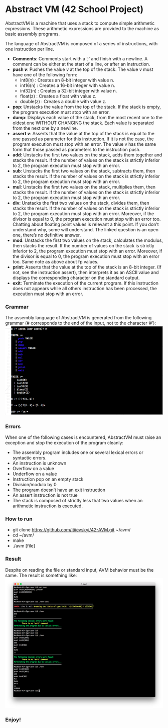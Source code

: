 # Abstract VM (42 School Project)

AbstractVM is a machine that uses a stack to compute simple arithmetic expressions.
These arithmetic expressions are provided to the machine as basic assembly programs.

The language of AbstractVM is composed of a series of instructions, with one instruction per line.

* **Comments**: Comments start with a ’;’ and finish with a newline. A comment can be either at the start of a line, or after an instruction.
* **push *v***: Pushes the value *v* at the top of the stack. The value *v* must have one of the following form:
  * int8(n) : Creates an 8-bit integer with value n.
  * int16(n) : Creates a 16-bit integer with value n.
  * int32(n) : Creates a 32-bit integer with value n.
  * float(z) : Creates a float with value z.
  * double(z) : Creates a double with value z.
* **pop**: Unstacks the value from the top of the stack. If the stack is empty, the program execution must stop with an error.
* **dump**: Displays each value of the stack, from the most recent one to the oldest one WITHOUT CHANGING the stack. Each value is separated from the next one by a newline.
* **assert *v***: Asserts that the value at the top of the stack is equal to the one passed as parameter for this instruction. If it is not the case, the program execution must stop with an error. The value v has the same form that those passed as parameters to the instruction push.
* **add**: Unstacks the first two values on the stack, adds them together and stacks the result. If the number of values on the stack is strictly inferior to 2, the program execution must stop with an error.
* **sub**: Unstacks the first two values on the stack, subtracts them, then stacks the result. If the number of values on the stack is strictly inferior to 2, the program execution must stop with an error.
* **mul**: Unstacks the first two values on the stack, multiplies them, then stacks the result. If the number of values on the stack is strictly inferior to 2, the program execution must stop with an error.
* **div**: Unstacks the first two values on the stack, divides them, then stacks the result. If the number of values on the stack is strictly inferior to 2, the program execution must stop with an error. Moreover, if the divisor is equal to 0, the program execution must stop with an error too. Chatting about floating point values is relevant a this point. If you don’t understand why, some will understand. The linked question is an open one, there’s no definitive answer.
* **mod**: Unstacks the first two values on the stack, calculates the modulus, then stacks the result. If the number of values on the stack is strictly inferior to 2, the program execution must stop with an error. Moreover, if the divisor is equal to 0, the program execution must stop with an error too. Same note as above about fp values.
* **print**: Asserts that the value at the top of the stack is an 8-bit integer. (If not, see the instruction assert), then interprets it as an ASCII value and displays the corresponding character on the standard output.
* **exit**: Terminate the execution of the current program. If this instruction does not appears while all others instruction has been processed, the execution must stop with an error.

### Grammar
The assembly language of AbstractVM is generated from the following grammar (# corresponds to the end of the input, not to the character ’#’):
![AVM grammar](/images/1.png)

### Errors
When one of the following cases is encountered, AbstractVM must raise an exception and stop the execution of the program cleanly: 
* The assembly program includes one or several lexical errors or syntactic errors.
* An instruction is unknown
* Overflow on a value
* Underflow on a value
* Instruction pop on an empty stack
* Division/modulo by 0
* The program doesn’t have an exit instruction
* An assert instruction is not true
* The stack is composed of strictly less that two values when an arithmetic instruction is executed.

### How to run
* git clone https://github.com/itiievskyi/42-AVM.git ~/avm/
* cd ~/avm/
* make
* ./avm [file]

### Result
Despite on reading the file or standard input, AVM behavior must be the same. The result is something like:
![AVM running](/images/2.png)

### Enjoy!
